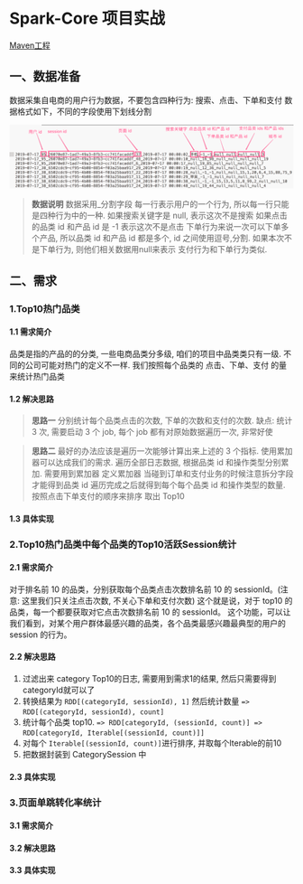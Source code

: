 # Spark-Core 项目实战
[Maven工程](https://github.com/Tiankx1003/BigData-Spark/tree/master/spark/spark-core-proj)

## 一、数据准备

数据采集自电商的用户行为数据，不要包含四种行为: 搜索、点击、下单和支付
数据格式如下，不同的字段使用下划线分割

![](img/spark-core-proj-dataformat.png)

>**数据说明**
数据采用_分割字段
每一行表示用户的一个行为, 所以每一行只能是四种行为中的一种.
如果搜索关键字是 null, 表示这次不是搜索
如果点击的品类 id 和产品 id 是 -1 表示这次不是点击
下单行为来说一次可以下单多个产品, 所以品类 id 和产品 id 都是多个, id 之间使用逗号,分割. 如果本次不是下单行为, 则他们相关数据用null来表示
支付行为和下单行为类似.


## 二、需求

### 1.Top10热门品类
#### 1.1 需求简介
品类是指的产品的的分类, 一些电商品类分多级, 咱们的项目中品类类只有一级. 不同的公司可能对热门的定义不一样. 我们按照每个品类的 点击、下单、支付 的量来统计热门品类

#### 1.2 解决思路
>**思路一**
分别统计每个品类点击的次数, 下单的次数和支付的次数.
缺点: 统计 3 次, 需要启动 3 个 job, 每个 job 都有对原始数据遍历一次, 非常好使

>**思路二**
最好的办法应该是遍历一次能够计算出来上述的 3 个指标.
使用累加器可以达成我们的需求.
遍历全部日志数据, 根据品类 id 和操作类型分别累加. 需要用到累加器
定义累加器
当碰到订单和支付业务的时候注意拆分字段才能得到品类 id
遍历完成之后就得到每个每个品类 id 和操作类型的数量.
按照点击下单支付的顺序来排序
取出 Top10


#### 1.3 具体实现


### 2.Top10热门品类中每个品类的Top10活跃Session统计
#### 2.1 需求简介
对于排名前 10 的品类，分别获取每个品类点击次数排名前 10 的 sessionId。(注意: 这里我们只关注点击次数, 不关心下单和支付次数)
这个就是说，对于 top10 的品类，每一个都要获取对它点击次数排名前 10 的 sessionId。
这个功能，可以让我们看到，对某个用户群体最感兴趣的品类，各个品类最感兴趣最典型的用户的 session 的行为。


#### 2.2 解决思路
1.	过滤出来 category Top10的日志, 需要用到需求1的结果, 然后只需要得到categoryId就可以了
2.	转换结果为 `RDD[(categoryId, sessionId), 1]` 然后统计数量 `=> RDD[(categoryId, sessionId), count]`
3.	统计每个品类 top10. `=> RDD[categoryId, (sessionId, count)] => RDD[categoryId, Iterable[(sessionId, count)]]`
4.	对每个 `Iterable[(sessionId, count)]`进行排序, 并取每个Iterable的前10
5.	把数据封装到 CategorySession 中



#### 2.3 具体实现



### 3.页面单跳转化率统计
#### 3.1 需求简介


#### 3.2 解决思路



#### 3.3 具体实现


